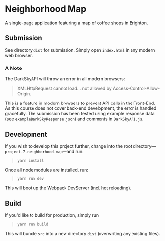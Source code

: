 # Neighborhood Map
A single-page application featuring a map of coffee shops in Brighton.

## Submission
See directory `dist` for submission. Simply open `index.html` in any modern web browser.

### A Note
The DarkSkyAPI will throw an error in all modern browsers:

> XMLHttpRequest cannot load... not allowed by Access-Control-Allow-Origin.

This is a feature in modern browsers to prevent API calls in the Front-End. As this course does not cover back-end development, the error is handled gracefully. The submission has been tested using example response data (see `exampleDarkSkyResponse.json`) and comments in `DarkSkyAPI.js`.

## Development
If you wish to develop this project further, change into the root directory—`project-7-neighborhood-map`—and run:

> `yarn install`

Once all node modules are installed, run:

> `yarn run dev`

This will boot up the Webpack DevServer (incl. hot reloading).

## Build

If you'd like to build for production, simply run:

> `yarn run build`

This will bundle `src` into a new directory `dist` (overwriting any existing files).